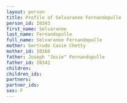 ```yaml
---
layout: person
title: Profile of Selvaranee Fernandopulle
person_id: I0343
first_name: Selvaranee
last_name: Fernandopulle
full_name: Selvaranee Fernandopulle
mother: Gertrude Casie Chetty
mother_id: I0268
father: Joseph "Josie" Fernandopulle
father_id: I0342
children:
children_ids:
partners:
partner_ids:
sex: F
---
```


